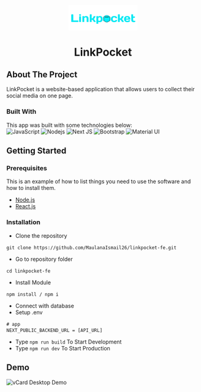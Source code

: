<!-- HEADER -->
<div align="center">

<img src="./website-demo-image/iconApp.webp" align="center" width="180" height="auto" />

# LinkPocket

</div>

<!-- CONTENT -->
<!-- About The Project -->
## About The Project
LinkPocket is a website-based application that allows users to collect their social media on one page.

### Built With
This app was built with some technologies below:
<br />
![JavaScript](https://img.shields.io/badge/JavaScript-F7DF1E?style=for-the-badge&logo=javascript&logoColor=black "JavaScript")
![](https://img.shields.io/badge/Node.js-43853D?style=for-the-badge&logo=node.js&logoColor=white "Nodejs")
![Next JS](https://img.shields.io/badge/Next-black?style=for-the-badge&logo=next.js&logoColor=white "Next.js")
![Bootstrap](https://img.shields.io/badge/Bootstrap-563D7C?style=for-the-badge&logo=bootstrap&logoColor=white "Bootstrap")
![Material UI](https://img.shields.io/badge/Material--UI-%230081CB.svg?style=for-the-badge&logo=mui&logoColor=white "Material UI")

<!-- Getting Started -->
## Getting Started

### Prerequisites

This is an example of how to list things you need to use the software and how to install them.

* [Node.js](https://nodejs.org/en/download/)
* [React.js](https://reactjs.org/docs/create-a-new-react-app.html)

### Installation

- Clone the repository
```
git clone https://github.com/MaulanaIsmail26/linkpocket-fe.git
```
- Go to repository folder
```
cd linkpocket-fe
```
- Install Module
```
npm install / npm i
```
- Connect with database
- Setup .env
```env
# app
NEXT_PUBLIC_BACKEND_URL = [API_URL]
```
- Type `npm run build` To Start Development
- Type `npm run dev` To Start Production

<!-- ### Setup .env example

Create .env file in your root project folder.

```env
# app
NEXT_PUBLIC_BACKEND_URL = [API_URL]
``` -->

<!-- Contributing -->
<!-- ## Contributing

Contributions are what make the open source community such an amazing place to be learn, inspire, and create. Any contributions you make are **greatly appreciated**.

1. Fork the Project
2. Create your Feature Branch (`git checkout -b feature/AmazingFeature`)
3. Commit your Changes (`git commit -m 'Add some AmazingFeature'`)
4. Push to the Branch (`git push origin feature/AmazingFeature`)
5. Open a Pull Request -->

<!-- Demo -->
## Demo

![vCard Desktop Demo](./website-demo-image/image-demo.png "Image Demo")